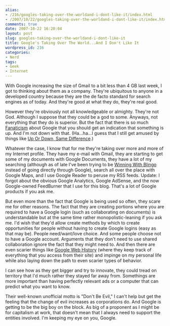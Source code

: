 ```yaml
---
alias:
- /216/googles-taking-over-the-worldand-i-dont-like-it/index.html
- /2007/10/22/googles-taking-over-the-worldand-i-dont-like-it/index.html
comments: true
date: 2007-10-22 16:20:04
layout: post
slug: googles-taking-over-the-worldand-i-dont-like-it
title: Google's Taking Over The World...And I Don't Like It
wordpress_id: 216
categories:
- Nerd
tags:
- Geek
- Internet
---
```


With Google increasing the size of Gmail to a bit less than 4 GB last week, I got to thinking about them as a company.  They're ubiquitous to anyone in a developed country because they are the de facto standard for search engines as of today.  And they're good at what they do, they're real good.

However they're obviously not all knowledgeable or almighty.  They're not God.  Although I suppose that they could be a god to some.  Anyways, not everything that they do is superior.  But the fact that there is so much [Fanaticism](http://www.goingthewongway.com/2007/01/28/fanaticism/) about Google that you should get an indication that something is up.  And I'm not down with that.  (Ha...ha...I guess that I still get amused by things like [Up Or Down, Same Difference](http://www.goingthewongway.com/2007/04/13/up-or-down-same-difference/).)

Whatever the case, I know that for me they're taking over more and more of my Internet profile.  They have my e-mail with Gmail, they are starting to get some of my documents with Google Documents, they have a lot of my searching (although as of late I've been trying to be [Winning With Blingo](http://www.goingthewongway.com/2007/09/28/winning-with-blingo/) instead of going directly through Google), search all over the place with Google Maps, and I use Google Reader to peruse my RSS feeds.   Update: I forgot about the obvious Google Analytics, Google AdSense, and the now Google-owned FeedBurner that I use for this blog.  That's a lot of Google products if you ask me.

But even more than the fact that Google is being used so often, they scare me for other reasons.  The fact that they are creating portions where you are required to have a Google login (such as collaborating on documents) is understandable but at the same time rather monopolistic-leaning if you ask me.  I'd wish that they'd allow create methods by which to create opportunities for people without having to create Google logins (easy as that may be).  People need/want/love choice.  And some people choose not to have a Google account.  Arguments that they don't need to use shared collaboration ignore the fact that they might need to.  And then there are even scarier things like [Google Web History](http://www.goingthewongway.com/2007/05/31/google-web-history/) (where they keep track of everything that you access from their site) and impinge on my personal life while also laying down the path to even scarier types of behavior.  

I can see how as they get bigger and try to innovate, they could tread on territory that I'd much rather they stayed far away from.  Somethings are more important than having perfectly relevant ads or a computer that can predict what you want to know.

Their well-known unofficial motto is "Don't Be Evil," I can't help but get the feeling that the change of evil increases as corporations do.  And Google is getting to be the big boy on the block.  As big of a proponent as I might be for capitalism at work, that doesn't mean that I always need to support the entities involved.  I'm keeping my eye on you, Google.
